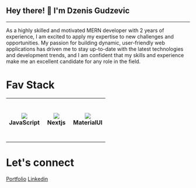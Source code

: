 <h2> Hey there! 👋 I'm Dzenis Gudzevic</h2>
<hr /> 
As a highly skilled and motivated MERN developer with 2 years of experience, I am excited to apply my expertise to new challenges and opportunities. My passion for building dynamic, user-friendly web applications has driven me to stay up-to-date with the latest technologies and development trends, and I am confident that my skills and experience make me an excellent candidate for any role in the field.

<h1> Fav Stack </h1>

<table> 
  <tbody>
    <tr>
      <td align="center" width="60" height="120">
        <img src="https://github.com/Dzenoo/Dzenoo/assets/110186379/0ff99fa4-88cd-4c7c-b829-4ba73686b70b" />
        <br>
        <strong>JavaScript</strong>
      </td>
      <td align="center" width="60" height="120"> 
        <img src="https://github.com/Dzenoo/Dzenoo/assets/110186379/24680a1e-af7d-4c9b-b334-aeafde734ff8" />
        <br>
        <strong>Nextjs</strong>
     </td>
      <td align="center" width="60" height="120">
        <img src="https://github.com/Dzenoo/Dzenoo/assets/110186379/9ebe7d74-ebec-4842-9c27-3793973c017" />
        <br>
        <strong>MaterialUI</strong>
      </td>
    </tr>  
 </tbody>
</table>  





<h1> Let's connect </h1>

<a href="https://dzenisgudzevic.netlify.app/">Portfolio</a>
<a href="https://www.linkedin.com/in/dzenis-gudzevic-41460b244/">Linkedin</a>



